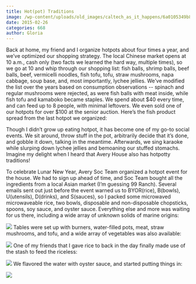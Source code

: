```yaml
---
title: Hot(pot) Traditions
image: /wp-content/uploads/old_images/caltech_as_it_happens/6a0105349b8251970b01bb07f67aff970d.jpg
date: 2015-02-26
categories: 668
author: Gloria
---
```



Back at home, my friend and I organize hotpots about four times a year, and we’ve optimized our shopping strategy. The local Chinese market opens at 10 a.m., cash only (two facts we learned the hard way, multiple times), so we go at 10 and whip through our shopping list: fish balls, shrimp balls, beef balls, beef, vermicelli noodles, fish tofu, tofu, straw mushrooms, napa cabbage, soup base, and, most importantly, lychee jellies. We’ve modified the list over the years based on consumption observations -- spinach and regular mushrooms were rejected, as were fish balls with meat inside, while fish tofu and kamaboko became staples. We spend about $40 every time, and can feed up to 8 people, with minimal leftovers. We even sold one of our hotpots for over $100 at the senior auction. Here’s the fish product spread from the last hotpot we organized:

Though I didn’t grow up eating hotpot, it has become one of my go-to social events. We sit around, throw stuff in the pot, arbitrarily decide that it’s done, and gobble it down, talking in the meantime. Afterwards, we sing karaoke while slurping down lychee jellies and bemoaning our stuffed stomachs. Imagine my delight when I heard that Avery House also has hotpotty traditions!

To celebrate Lunar New Year, Avery Soc Team organized a hotpot event for the house. We had to sign up ahead of time, and Soc Team bought all the ingredients from a local Asian market (I’m guessing 99 Ranch). Several emails sent out just before the event warned us to BYOR(rice), B(bowls), U(utensils), D(drinks), and S(sauces), so I packed some microwaved microwaveable rice, two bowls, disposable and non-disposable chopsticks, spoons, soy sauce, and oyster sauce. Everything else and more was waiting for us there, including a wide array of unknown solids of marine origins:

![](/old_images/caltech_as_it_happens/6a0105349b8251970b01bb07f67b0e970d.jpg)
Tables were set up with burners, water-filled pots, meat, straw mushrooms, and tofu, and a wide array of vegetables was also available:

![](/old_images/caltech_as_it_happens/6a0105349b8251970b01b8d0dbf614970c.jpg)
One of my friends that I gave rice to back in the day finally made use of the stash to feed the riceless:

![](/old_images/caltech_as_it_happens/6a0105349b8251970b01bb07f67b16970d.png)
We flavored the water with oyster sauce, and started putting things in:

![](/old_images/caltech_as_it_happens/6a0105349b8251970b01b7c752b185970b.jpg)

